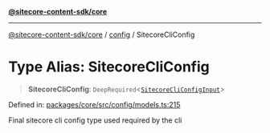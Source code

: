 [**@sitecore-content-sdk/core**](../../README.md)

***

[@sitecore-content-sdk/core](../../README.md) / [config](../README.md) / SitecoreCliConfig

# Type Alias: SitecoreCliConfig

> **SitecoreCliConfig**: `DeepRequired`\<[`SitecoreCliConfigInput`](SitecoreCliConfigInput.md)\>

Defined in: [packages/core/src/config/models.ts:215](https://github.com/Sitecore/content-sdk/blob/49730513e5708f82afd41a071847a7598aa586bb/packages/core/src/config/models.ts#L215)

Final sitecore cli config type used required by the cli
